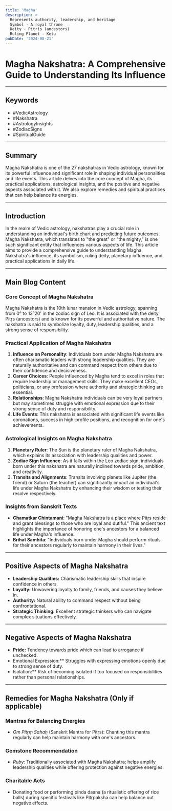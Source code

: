 ```yaml
---
title: 'Magha'
description: >
  Represents authority, leadership, and heritage
  Symbol - A royal throne
  Deity - Pitris (ancestors)
  Ruling Planet - Ketu
pubDate: '2024-08-21'
---
```


# Magha Nakshatra: A Comprehensive Guide to Understanding Its Influence

---

## Keywords
- #VedicAstrology
- #Nakshatra
- #AstrologyInsights
- #ZodiacSigns
- #SpiritualGuide

---

## Summary
Magha Nakshatra is one of the 27 nakshatras in Vedic astrology, known for its powerful influence and significant role in shaping individual personalities and life events. This article delves into the core concept of Magha, its practical applications, astrological insights, and the positive and negative aspects associated with it. We also explore remedies and spiritual practices that can help balance its energies.

---

## Introduction
In the realm of Vedic astrology, nakshatras play a crucial role in understanding an individual's birth chart and predicting future outcomes. Magha Nakshatra, which translates to "the great" or "the mighty," is one such significant entity that influences various aspects of life. This article aims to provide a comprehensive guide to understanding Magha Nakshatra's influence, its symbolism, ruling deity, planetary influence, and practical applications in daily life.

---

## Main Blog Content

### Core Concept of Magha Nakshatra
Magha Nakshatra is the 10th lunar mansion in Vedic astrology, spanning from 0° to 13°20' in the zodiac sign of Leo. It is associated with the deity Pitṛs (ancestors) and is known for its powerful and authoritative nature. The nakshatra is said to symbolize loyalty, duty, leadership qualities, and a strong sense of responsibility.

### Practical Application of Magha Nakshatra
1. **Influence on Personality**: Individuals born under Magha Nakshatra are often charismatic leaders with strong leadership qualities. They are naturally authoritative and can command respect from others due to their confidence and decisiveness.
2. **Career Choices**: People influenced by Magha tend to excel in roles that require leadership or management skills. They make excellent CEOs, politicians, or any profession where authority and strategic thinking are essential.
3. **Relationships**: Magha Nakshatra individuals can be very loyal partners but may sometimes struggle with emotional expression due to their strong sense of duty and responsibility.
4. **Life Events**: This nakshatra is associated with significant life events like coronations, success in high-profile positions, and recognition for one's achievements.

### Astrological Insights on Magha Nakshatra
1. **Planetary Ruler**: The Sun is the planetary ruler of Magha Nakshatra, which explains its association with leadership qualities and power.
2. **Zodiac Sign Influence**: As it falls within the Leo zodiac sign, individuals born under this nakshatra are naturally inclined towards pride, ambition, and creativity.
3. **Transits and Alignments**: Transits involving planets like Jupiter (the friend) or Saturn (the teacher) can significantly impact an individual's life under Magha Nakshatra by enhancing their wisdom or testing their resolve respectively.

### Insights from Sanskrit Texts
- **Chamatkar Chintamani**: "Magha Nakshatra is a place where Pitṛs reside and grant blessings to those who are loyal and dutiful." This ancient text highlights the importance of honoring one's ancestors for a balanced life under Magha's influence.
- **Brihat Samhita**: "Individuals born under Magha should perform rituals for their ancestors regularly to maintain harmony in their lives."

---

## Positive Aspects of Magha Nakshatra
- **Leadership Qualities:** Charismatic leadership skills that inspire confidence in others.
- **Loyalty:** Unwavering loyalty to family, friends, and causes they believe in.
- **Authority:** Natural ability to command respect without being confrontational.
- **Strategic Thinking:** Excellent strategic thinkers who can navigate complex situations effectively.

---

## Negative Aspects of Magha Nakshatra
- **Pride:** Tendency towards pride which can lead to arrogance if unchecked.
 - Emotional Expression:** Struggles with expressing emotions openly due to strong sense of duty.
 - Isolation:** Risk of becoming isolated if too focused on responsibilities rather than personal relationships.

---

## Remedies for Magha Nakshatra (Only if applicable)

### Mantras for Balancing Energies
- *Om Pitṛṃ Sahaḥ* (Sanskrit Mantra for Pitṛs): Chanting this mantra regularly can help maintain harmony with one's ancestors.
  
### Gemstone Recommendation
- *Ruby*: Traditionally associated with Magha Nakshatra; helps amplify leadership qualities while offering protection against negative energies.

### Charitable Acts
- Donating food or performing pinda daana (a ritualistic offering of rice balls) during specific festivals like Pitṛpaksha can help balance out negative effects.

###